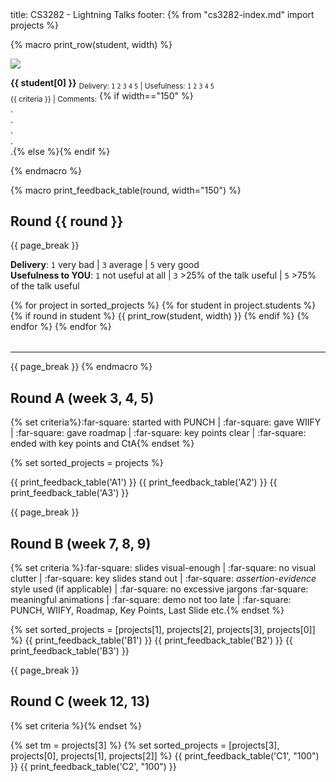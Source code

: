 <frontmatter>
title: CS3282 - Lightning Talks
footer:
</frontmatter>
{% from "cs3282-index.md" import projects %}

{% macro print_row(student, width) %}
<tr>
<td style="width:150px; height:{{ "175" if width=="100" else "100" }}px">
<img src="{{ baseUrl }}/students/{{ student[1] }}/photo.png" width="{{ width }}" /><br>
</td>
<td valign="top" style="border: 1px solid black; padding:5px">

****{{ student[0] }}**** <sub>Delivery: `1` `2` `3` `4` `5` | Usefulness: `1` `2` `3` `4` `5`</sub><br>
<md><sub>{{ criteria }} | Comments:</sub></md>
{% if width=="150" %}<br>.
<br>.
<br>.
<br>.
<br>.{% else %}{% endif %}
</td>
</tr>
{% endmacro %}

{% macro print_feedback_table(round, width="150") %}

## Round {{ round }}
{{ page_break }}

**Delivery**: `1` very bad | `3` average | `5` very good<br>
**Usefulness to YOU**: `1` not useful at all | `3` >25% of the talk useful | `5` >75% of the talk useful

<table style="width:100%">
<tbody>
{% for project in sorted_projects %}
{% for student in project.students %}
{% if round in student %}
{{ print_row(student, width) }}
{% endif %}
{% endfor %}
{% endfor %}
</tbody>
</table>
<hr>
{{ page_break }}
{% endmacro %}


## Round A (week 3, 4, 5)

{% set criteria%}:far-square: started with PUNCH | :far-square: gave WIIFY | :far-square: gave roadmap | :far-square: key points clear | :far-square: ended with key points and CtA{% endset %}

{% set sorted_projects = projects %}

{{ print_feedback_table('A1') }}
{{ print_feedback_table('A2') }}
{{ print_feedback_table('A3') }}

{{ page_break }}

## Round B (week 7, 8, 9)

{% set criteria %}:far-square: slides visual-enough | :far-square: no visual clutter | :far-square: key slides stand out | :far-square: _assertion-evidence_ style used (if applicable) | :far-square: no excessive jargons :far-square: meaningful animations | :far-square: demo not too late | :far-square: PUNCH, WIIFY, Roadmap, Key Points, Last Slide etc.{% endset %}

{% set sorted_projects = [projects[1], projects[2], projects[3], projects[0]] %}
{{ print_feedback_table('B1') }}
{{ print_feedback_table('B2') }}
{{ print_feedback_table('B3') }}

{{ page_break }}

## Round C (week 12, 13)

{% set criteria %}{% endset %}

{% set tm = projects[3] %}
{% set sorted_projects = [projects[3], projects[0], projects[1], projects[2]] %}
{{ print_feedback_table('C1', "100") }}
{{ print_feedback_table('C2', "100") }}

